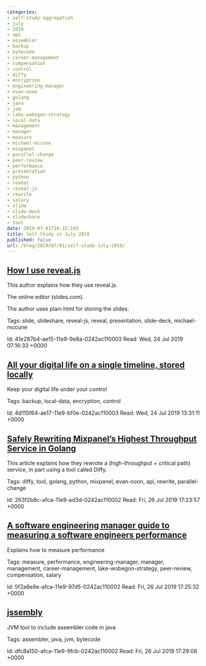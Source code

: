 ```yaml
---
categories:
- self-study-aggregation
- july
- 2019
- api
- assembler
- backup
- bytecode
- career-management
- compensation
- control
- diffy
- encryption
- engineering-manager
- evan-noon
- golang
- java
- jvm
- lake-wobegon-strategy
- local-data
- management
- manager
- measure
- michael-mccune
- mixpanel
- parallel-change
- peer-review
- performance
- presentation
- python
- reveal
- reveal-js
- rewrite
- salary
- slide
- slide-deck
- slideshare
- tool
date: 2019-07-01T10:32:19Z
title: Self-Study in July 2019
published: false
url: /blog/2019/07/01/self-study-july-2019/
---
```


## [How I use reveal.js](https://elmiko.github.io/2017/10/08/how-i-use-revealjs.html)

This author explains how they use reveal.js.

The online editor (slides.com).

The author uses plain html for storing the slides.

Tags: slide, slideshare, reveal-js, reveal, presentation, slide-deck, michael-mccune

Id: 41e287b4-ae15-11e9-9e8a-0242ac110003
Read: Wed, 24 Jul 2019 07:16:33 +0000

## [All your digital life on a single timeline, stored locally](https://github.com/mholt/timeliner)

Keep your digital life under your control

Tags: backup, local-data, encryption, control

Id: 4d115f64-ae17-11e9-bf0e-0242ac110003
Read: Wed, 24 Jul 2019 13:31:11 +0000

## [Safely Rewriting Mixpanel’s Highest Throughput Service in Golang](https://engineering.mixpanel.com/2019/07/24/safely-rewriting-mixpanels-highest-throughput-service-in-golang/)

This article explains how they rewrote a (high-throughput + critical path) service, in part using a tool called Diffy.

Tags: diffy, tool, golang, python, mixpanel, evan-noon, api, rewrite, parallel-change

Id: 263f2b8c-afca-11e9-ad3d-0242ac110002
Read: Fri, 26 Jul 2019 17:23:57 +0000

## [A software engineering manager guide to measuring a software engineers performance](https://www.jmoses.co/2019/07/08/software-engineering-manager-guide-measuring-performance.html)

Explains how to measure performance

Tags: measure, performance, engineering-manager, manager, management, career-management, lake-wobegon-strategy, peer-review, compensation, salary

Id: 5f2a6e8e-afca-11e9-97d5-0242ac110002
Read: Fri, 26 Jul 2019 17:25:32 +0000

## [jssembly](https://github.com/dvx/jssembly)

JVM tool to include assembler code in java

Tags: assembler, java, jvm, bytecode

Id: dfc8a150-afca-11e9-9fcb-0242ac110002
Read: Fri, 26 Jul 2019 17:29:08 +0000

